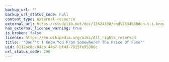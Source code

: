 ```yaml
---
backup_url: ''
backup_url_status_code: null
content_type: external-resource
external_url: https://studylib.net/doc/13624330/and%2334%3Bdon-t-i-know-you-from-somewhere%3F-the-price-of-fameand%2334%3B
has_external_license_warning: true
is_broken: false
license: https://en.wikipedia.org/wiki/All_rights_reserved
title: '"Don''t I Know You From Somewhere? The Price Of Fame"'
uid: 8112ac8c-04ab-44a7-bf43-7615fe95386c
url_status_code: 200
---
```

